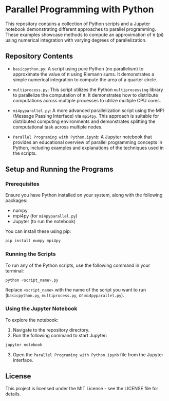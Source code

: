 
# Parallel Programming with Python

This repository contains a collection of Python scripts and a Jupyter notebook demonstrating different approaches to parallel programming. These examples showcase methods to compute an approximation of π (pi) using numerical integration with varying degrees of parallelization.

## Repository Contents

- `basicpython.py`: A script using pure Python (no parallelism) to approximate the value of π using Riemann sums. It demonstrates a simple numerical integration to compute the area of a quarter circle.

- `multiprocess.py`: This script utilizes the Python `multiprocessing` library to parallelize the computation of π. It demonstrates how to distribute computations across multiple processes to utilize multiple CPU cores.

- `mi4pyparallel.py`: A more advanced parallelization script using the MPI (Message Passing Interface) via `mpi4py`. This approach is suitable for distributed computing environments and demonstrates splitting the computational task across multiple nodes.

- `Parallel Programing with Python.ipynb`: A Jupyter notebook that provides an educational overview of parallel programming concepts in Python, including examples and explanations of the techniques used in the scripts.

## Setup and Running the Programs

### Prerequisites

Ensure you have Python installed on your system, along with the following packages:
- numpy
- mpi4py (for `mi4pyparallel.py`)
- Jupyter (to run the notebook)

You can install these using pip:
```bash
pip install numpy mpi4py 
```

### Running the Scripts

To run any of the Python scripts, use the following command in your terminal:
```bash
python <script_name>.py
```
Replace `<script_name>` with the name of the script you want to run (`basicpython.py`, `multiprocess.py`, or `mi4pyparallel.py`).

### Using the Jupyter Notebook

To explore the notebook:
1. Navigate to the repository directory.
2. Run the following command to start Jupyter:
```bash
jupyter notebook
```
3. Open the `Parallel Programing with Python.ipynb` file from the Jupyter interface.

## License

This project is licensed under the MIT License - see the LICENSE file for details.
